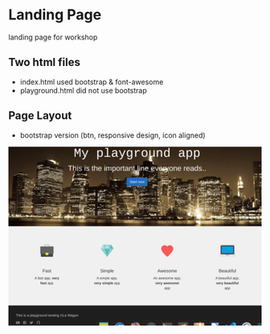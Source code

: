 # Landing Page 
landing page for workshop

## Two html files
* index.html used bootstrap & font-awesome
* playground.html did not use bootstrap

## Page Layout
* bootstrap version (btn, responsive design, icon aligned)
>
![alt tag](https://github.com/yyygocodingyyy/landing-page/blob/master/layout.png)
